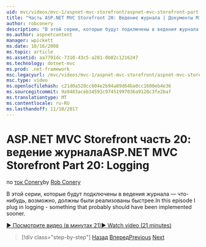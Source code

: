 ```yaml
---
uid: mvc/videos/mvc-1/aspnet-mvc-storefront/aspnet-mvc-storefront-part-20-logging
title: "Часть ASP.NET MVC Storefront 20: Ведение журнала | Документы Microsoft"
author: robconery
description: "В этой серии, которые будут подключены в ведения журнала — что-нибудь, возможно, должны были реализованы быстрее."
ms.author: aspnetcontent
manager: wpickett
ms.date: 10/16/2008
ms.topic: article
ms.assetid: aa7791dc-7310-43c5-a281-0b02c1216247
ms.technology: dotnet-mvc
ms.prod: .net-framework
msc.legacyurl: /mvc/videos/mvc-1/aspnet-mvc-storefront/aspnet-mvc-storefront-part-20-logging
msc.type: video
ms.openlocfilehash: c21d0a528cc604e2b94a89d64ba0cc1600eb4e36
ms.sourcegitcommit: 9a9483aceb34591c97451997036a9120c3fe2baf
ms.translationtype: MT
ms.contentlocale: ru-RU
ms.lasthandoff: 11/10/2017
---
```

<a name="aspnet-mvc-storefront-part-20-logging"></a><span data-ttu-id="0ef31-103">ASP.NET MVC Storefront часть 20: ведение журнала</span><span class="sxs-lookup"><span data-stu-id="0ef31-103">ASP.NET MVC Storefront Part 20: Logging</span></span>
====================
<span data-ttu-id="0ef31-104">по [ток Conery](https://github.com/robconery)</span><span class="sxs-lookup"><span data-stu-id="0ef31-104">by [Rob Conery](https://github.com/robconery)</span></span>

<span data-ttu-id="0ef31-105">В этой серии, которые будут подключены в ведения журнала — что-нибудь, возможно, должны были реализованы быстрее.</span><span class="sxs-lookup"><span data-stu-id="0ef31-105">In this episode I plug in logging - something that probably should have been implemented sooner.</span></span>

[<span data-ttu-id="0ef31-106">&#9654; Посмотрите видео (в минутах 21)</span><span class="sxs-lookup"><span data-stu-id="0ef31-106">&#9654; Watch video (21 minutes)</span></span>](https://channel9.msdn.com/Blogs/ASP-NET-Site-Videos/aspnet-mvc-storefront-part-20-logging)

>[!div class="step-by-step"]
<span data-ttu-id="0ef31-107">[Назад](aspnet-mvc-storefront-part-19a-windows-workflow-followup.md)
[Вперед](aspnet-mvc-storefront-part-21-order-manager-and-personalization.md)</span><span class="sxs-lookup"><span data-stu-id="0ef31-107">[Previous](aspnet-mvc-storefront-part-19a-windows-workflow-followup.md)
[Next](aspnet-mvc-storefront-part-21-order-manager-and-personalization.md)</span></span>
